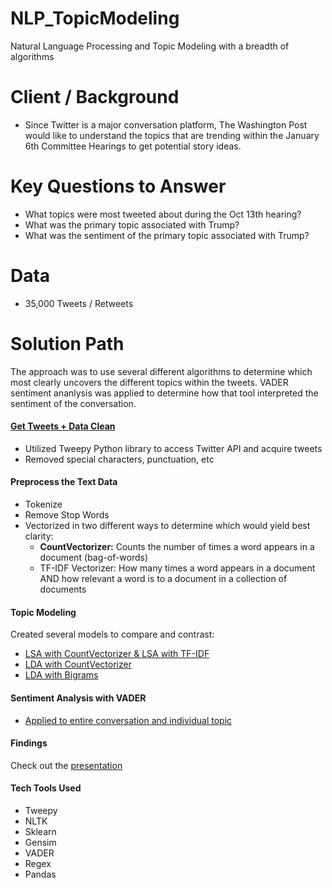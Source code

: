 # NLP_TopicModeling
Natural Language Processing and Topic Modeling with a breadth of algorithms

# Client / Background
- Since Twitter is a major conversation platform, The Washington Post would like to understand the topics that are trending within the January 6th Committee Hearings to get potential story ideas.

# Key Questions to Answer
- What topics were most tweeted about during the Oct 13th hearing?
- What was the primary topic associated with Trump?
- What was the sentiment of the primary topic associated with Trump?

# Data
- 35,000 Tweets / Retweets

# Solution Path
The approach was to use several different algorithms to determine which most clearly uncovers the different topics within the tweets. VADER sentiment ananlysis was applied to determine how that tool interpreted the sentiment of the conversation.

#### [Get Tweets + Data Clean](https://github.com/Jenni-Hawk/NLP_TopicModeling/blob/main/1_Acquire_Data_PreProcess.ipynb)
- Utilized Tweepy Python library to access Twitter API and acquire tweets
- Removed special characters, punctuation, etc

#### Preprocess the Text Data
- Tokenize
- Remove Stop Words
- Vectorized in two different ways to determine which would yield best clarity: 
  * **CountVectorizer:** Counts the number of times a word appears in a document (bag-of-words)
  * TF-IDF Vectorizer: How many times a word appears in a document AND how relevant a word is to a document in a collection of documents

#### Topic Modeling 
Created several models to compare and contrast:
- [LSA with CountVectorizer & LSA with TF-IDF](https://github.com/Jenni-Hawk/NLP_TopicModeling/blob/main/2_TopicModel_LSA_CountVec_TDIF.ipynb)
- [LDA with CountVectorizer](https://github.com/Jenni-Hawk/NLP_TopicModeling/blob/main/3_TopicModel_LDA_CountVec.ipynb)
- [LDA with Bigrams](https://github.com/Jenni-Hawk/NLP_TopicModeling/blob/main/4_TopicModel_LDA_Bigrams.ipynb)

#### Sentiment Analysis with VADER
- [Applied to entire conversation and individual topic](https://github.com/Jenni-Hawk/NLP_TopicModeling/blob/main/5_Sentiment_Analysis.ipynb)

#### Findings
Check out the [presentation](https://github.com/Jenni-Hawk/NLP_TopicModeling/blob/main/NLP_Presentation.pdf)

#### Tech Tools Used
- Tweepy
- NLTK
- Sklearn
- Gensim
- VADER
- Regex
- Pandas

